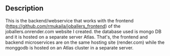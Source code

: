 ## Description
This is the backend/webservice that works with the frontend (https://github.com/rmukaila/joballers_frontend) of the joballers.onrender.com website I created.
the database used is mongo DB and it is hosted on a separate server Atlas. That's, the frontend and backend microservices 
are on the same hosting site (render.com) while the monggodb is hosted on an Atlas cluster in a separate server.


